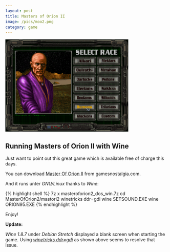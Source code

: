 ```yaml
---
layout: post
title: Masters of Orion II
image: /pics/moo2.png
category: game
---
```


<span class="center"><a href="/pics/moo2.png" alt="Masters of Orion II"><img src="/pics/moo2.png" width="384" alt="Masters of Orion II"/></a></span>

<h2>Running Masters of Orion II with Wine</h2>

Just want to point out this great game which is available free of charge this days.

You can download [Master Of Orion II][moo] from gamesnostalgia.com.

And it runs unter *GNU/Linux* thanks to *Wine*:

{% highlight shell %}
7z x masteroforion2_dos_win.7z
cd MasterOfOrion2/mastori2
winetricks ddr=gdi
wine SETSOUND.EXE
wine ORION95.EXE
{% endhighlight %}

Enjoy!

**Update:**

*Wine 1.8.7* under *Debian Stretch* displayed a blank screen when starting the game.
Using [*winetricks ddr=gdi*][trick] as shown above seems to resolve that issue.

[moo]: http://gamesnostalgia.com/en/game/master-of-orion-ii-battle-at-antares
[trick]: https://forum.winehq.org/viewtopic.php?t=14411
